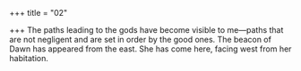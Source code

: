 +++
title = "02"

+++
The paths leading to the gods have become visible to me—paths that are  not negligent and are set in order by the good ones.
The beacon of Dawn has appeared from the east. She has come here,  facing west from her habitation.